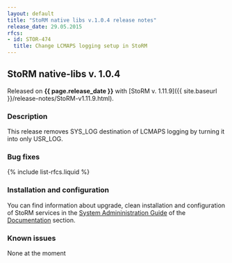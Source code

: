 ```yaml
---
layout: default
title: "StoRM native libs v.1.0.4 release notes"
release_date: 29.05.2015
rfcs:
- id: STOR-474
  title: Change LCMAPS logging setup in StoRM
---
```


## StoRM native-libs v. 1.0.4

Released on **{{ page.release_date }}** with [StoRM v. 1.11.9]({{ site.baseurl }}/release-notes/StoRM-v1.11.9.html).

### Description

This release removes SYS\_LOG destination of LCMAPS logging by turning it into only USR\_LOG.

### Bug fixes

{% include list-rfcs.liquid %}

### Installation and configuration

You can find information about upgrade, clean installation and configuration of
StoRM services in the [System Admininistration Guide][storm-sysadmin-guide] of
the [Documentation][storm-documentation] section.

### Known issues

None at the moment

[storm-documentation]: {{site.baseurl}}/documentation.html
[storm-sysadmin-guide]: {{site.baseurl}}/documentation/sysadmin-guide/1.11.9
